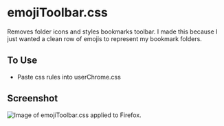 # emojiToolbar.css
Removes folder icons and styles bookmarks toolbar. I made this because I just wanted a clean row of emojis to represent my bookmark folders.

## To Use
* Paste css rules into userChrome.css

## Screenshot
![Image of emojiToolbar.css applied to Firefox](https://raw.githubusercontent.com/N-Upchurch/userChrome.css-Firefox-Tweaks/main/Content/BookmarksToolbar/emojiToolbar/emojiToolbar.png "emojiToolbar.css applied to Firefox").
